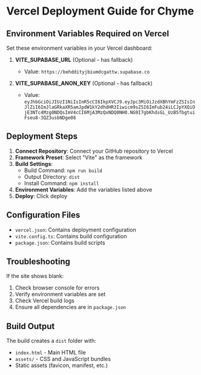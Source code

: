 # Vercel Deployment Guide for Chyme

## Environment Variables Required on Vercel

Set these environment variables in your Vercel dashboard:

1. **VITE_SUPABASE_URL** (Optional - has fallback)
   - Value: `https://behddityjbiumdcgattw.supabase.co`

2. **VITE_SUPABASE_ANON_KEY** (Optional - has fallback)
   - Value: `eyJhbGciOiJIUzI1NiIsInR5cCI6IkpXVCJ9.eyJpc3MiOiJzdXBhYmFzZSIsInJlZiI6ImJlaGRkaXR5amJpdW1kY2dhdHR3Iiwicm9sZSI6ImFub24iLCJpYXQiOjE3NTc4Mzg0NDQsImV4cCI6MjA3MzQxNDQ0NH0.NG9I7gbKhdsGL_UzB5fbgtuiFseu8-3QZ3usbNDge08`

## Deployment Steps

1. **Connect Repository**: Connect your GitHub repository to Vercel
2. **Framework Preset**: Select "Vite" as the framework
3. **Build Settings**:
   - Build Command: `npm run build`
   - Output Directory: `dist`
   - Install Command: `npm install`
4. **Environment Variables**: Add the variables listed above
5. **Deploy**: Click deploy

## Configuration Files

- `vercel.json`: Contains deployment configuration
- `vite.config.ts`: Contains build configuration
- `package.json`: Contains build scripts

## Troubleshooting

If the site shows blank:
1. Check browser console for errors
2. Verify environment variables are set
3. Check Vercel build logs
4. Ensure all dependencies are in `package.json`

## Build Output

The build creates a `dist` folder with:
- `index.html` - Main HTML file
- `assets/` - CSS and JavaScript bundles
- Static assets (favicon, manifest, etc.)
